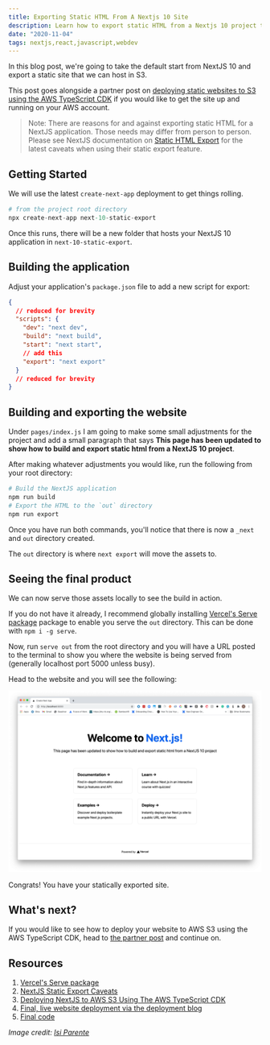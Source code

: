 ```yaml
---
title: Exporting Static HTML From A Nextjs 10 Site
description: Learn how to export static HTML from a Nextjs 10 project to host
date: "2020-11-04"
tags: nextjs,react,javascript,webdev
---
```


In this blog post, we're going to take the default start from NextJS 10 and export a static site that we can host in S3.

This post goes alongside a partner post on [deploying static websites to S3 using the AWS TypeScript CDK](https://blog.dennisokeeffe.com/blog/2020-11-04-deploying-websites-to-aws-s3-with-the-cdk/) if you would like to get the site up and running on your AWS account.

> Note: There are reasons for and against exporting static HTML for a NextJS application. Those needs may differ from person to person. Please see NextJS documentation on [Static HTML Export](https://nextjs.org/docs/advanced-features/static-html-export#caveats) for the latest caveats when using their static export feature.



## Getting Started

We will use the latest `create-next-app` deployment to get things rolling.

```s
# from the project root directory
npx create-next-app next-10-static-export
```

Once this runs, there will be a new folder that hosts your NextJS 10 application in `next-10-static-export`.



## Building the application

Adjust your application's `package.json` file to add a new script for export:

```json
{
  // reduced for brevity
  "scripts": {
    "dev": "next dev",
    "build": "next build",
    "start": "next start",
    // add this
    "export": "next export"
  }
  // reduced for brevity
}
```



## Building and exporting the website

Under `pages/index.js` I am going to make some small adjustments for the project and add a small paragraph that says **This page has been updated to show how to build and export static html from a NextJS 10 project**.

After making whatever adjustments you would like, run the following from your root directory:

```s
# Build the NextJS application
npm run build
# Export the HTML to the `out` directory
npm run export
```

Once you have run both commands, you'll notice that there is now a `_next` and `out` directory created.

The `out` directory is where `next export` will move the assets to.



## Seeing the final product

We can now serve those assets locally to see the build in action.

If you do not have it already, I recommend globally installing [Vercel's Serve package](https://github.com/vercel/serve) package to enable you serve the `out` directory. This can be done with `npm i -g serve`.

Now, run `serve out` from the root directory and you will have a URL posted to the terminal to show you where the website is being served from (generally localhost port 5000 unless busy).

Head to the website and you will see the following:

![NextJS 10 Exported Site](../assets/2020-11-04-nextjs-exported-site.png)

Congrats! You have your statically exported site.



## What's next?

If you would like to see how to deploy your website to AWS S3 using the AWS TypeScript CDK, head to [the partner post](https://blog.dennisokeeffe.com/blog/2020-11-04-deploying-websites-to-aws-s3-with-the-cdk/) and continue on.



## Resources

1. [Vercel's Serve package](https://github.com/vercel/serve)
2. [NextJS Static Export Caveats](https://nextjs.org/docs/advanced-features/static-html-export#caveats)
3. [Deploying NextJS to AWS S3 Using The AWS TypeScript CDK](https://blog.dennisokeeffe.com/blog/2020-11-04-deploying-websites-to-aws-s3-with-the-cdk/)
4. [Final, live website deployment via the deployment blog](https://nextjs-10-static-example.dennisokeeffe.com)
5. [Final code](https://github.com/okeeffed/nextjs-10-static-deployment-with-typescript-aws-cdk)

_Image credit: [Isi Parente](https://unsplash.com/@isiparente)_